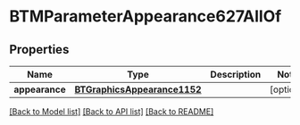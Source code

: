 # BTMParameterAppearance627AllOf

## Properties
Name | Type | Description | Notes
------------ | ------------- | ------------- | -------------
**appearance** | [**BTGraphicsAppearance1152**](BTGraphicsAppearance1152.md) |  | [optional] 

[[Back to Model list]](../README.md#documentation-for-models) [[Back to API list]](../README.md#documentation-for-api-endpoints) [[Back to README]](../README.md)


